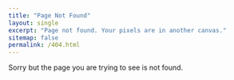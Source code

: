 ```yaml
---
title: "Page Not Found"
layout: single
excerpt: "Page not found. Your pixels are in another canvas."
sitemap: false
permalink: /404.html
---
```


Sorry but the page you are trying to see is not found.
<script type="text/javascript">
  var GOOG_FIXURL_LANG = 'en';
  var GOOG_FIXURL_SITE = '{{ site.url }}'
</script>
<script type="text/javascript"
  src="//linkhelp.clients.google.com/tbproxy/lh/wm/fixurl.js">
</script>
